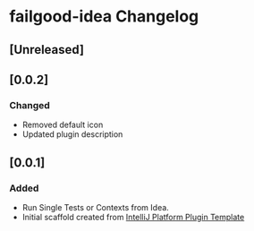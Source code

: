 <!-- Keep a Changelog guide -> https://keepachangelog.com -->

# failgood-idea Changelog

## [Unreleased]

## [0.0.2]

### Changed

- Removed default icon
- Updated plugin description

## [0.0.1]

### Added

- Run Single Tests or Contexts from Idea.
- Initial scaffold created from [IntelliJ Platform Plugin Template](https://github.com/JetBrains/intellij-platform-plugin-template)

